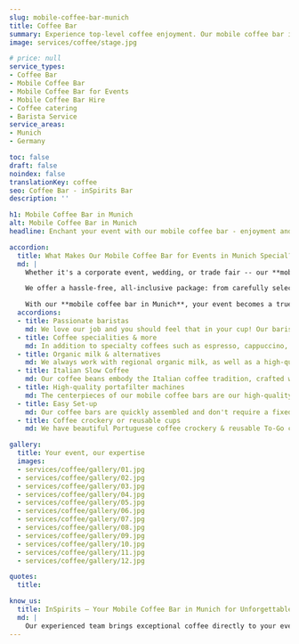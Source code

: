 ```yaml
---
slug: mobile-coffee-bar-munich
title: Coffee Bar
summary: Experience top-level coffee enjoyment. Our mobile coffee bar in Munich makes your event unforgettable!
image: services/coffee/stage.jpg

# price: null
service_types:
- Coffee Bar
- Mobile Coffee Bar
- Mobile Coffee Bar for Events
- Mobile Coffee Bar Hire
- Coffee catering
- Barista Service
service_areas:
- Munich
- Germany

toc: false
draft: false
noindex: false
translationKey: coffee
seo: Coffee Bar - inSpirits Bar
description: ''

h1: Mobile Coffee Bar in Munich
alt: Mobile Coffee Bar in Munich
headline: Enchant your event with our mobile coffee bar - enjoyment and experience in one!

accordion:
  title: What Makes Our Mobile Coffee Bar for Events in Munich Special?
  md: |
    Whether it's a corporate event, wedding, or trade fair -- our **mobile coffee bar for events** in Munich delivers premium coffee straight to your venue.

    We offer a hassle-free, all-inclusive package: from carefully selected coffee beans and expert barista craftsmanship to modern equipment and smooth setup and breakdown by our experienced team.

    With our **mobile coffee bar in Munich**, your event becomes a true highlight! Enjoy outstanding coffee in a relaxed atmosphere while we take care of everything. **Hire a mobile coffee bar in Munich** now and impress your guests with rich, aromatic coffee served in barista quality.
  accordions:
  - title: Passionate baristas
    md: We love our job and you should feel that in your cup! Our baristas are proactive and always do their best to spoil you and your guests with delicious hot drinks.
  - title: Coffee specialities & more
    md: In addition to specialty coffees such as espresso, cappuccino, flat white etc., guests who are not caffeine lovers are of course also catered for. Hot chocolate, various teas and matcha latte are also part of our repertoire.
  - title: Organic milk & alternatives
    md: We always work with regional organic milk, as well as a high-quality oat milk, which should not be missing on any coffee menu. We also have lactose-free milk as standard. If you would like a more exotic alternative, such as coconut or almond, we can of course also organize this for you in advance.
  - title: Italian Slow Coffee
    md: Our coffee beans embody the Italian coffee tradition, crafted with care and high-quality production in a family-owned business in Tuscany. They deliver the perfect taste for your event.
  - title: High-quality portafilter machines
    md: The centerpieces of our mobile coffee bars are our high-quality portafilter machines. Depending on space requirements, rush and, of course, stand design, we can offer a wide range of options. From the classic Italian hand lever machine to the multi boiler moderne La Marzocco, there are various great options available.
  - title: Easy Set-up
    md: Our coffee bars are quickly assembled and don't require a fixed water supply. Perfect for any location and event.
  - title: Coffee crockery or reusable cups
    md: We have beautiful Portuguese coffee crockery & reusable To-Go cups in our stock. Due to our philosophy of sustainability, we always try to avoid disposable cups - and if this is not possible, we try to compensate.

gallery:
  title: Your event, our expertise
  images:
  - services/coffee/gallery/01.jpg
  - services/coffee/gallery/02.jpg
  - services/coffee/gallery/03.jpg
  - services/coffee/gallery/04.jpg
  - services/coffee/gallery/05.jpg
  - services/coffee/gallery/06.jpg
  - services/coffee/gallery/07.jpg
  - services/coffee/gallery/08.jpg
  - services/coffee/gallery/09.jpg
  - services/coffee/gallery/10.jpg
  - services/coffee/gallery/11.jpg
  - services/coffee/gallery/12.jpg

quotes:
  title: 

know_us:
  title: InSpirits – Your Mobile Coffee Bar in Munich for Unforgettable Events!
  md: |
    Our experienced team brings exceptional coffee directly to your event. With passion and true barista know-how, we create personalized mobile coffee bar concepts for every occasion. Hire your mobile coffee bar in Munich today and enjoy aromatic, barista-quality coffee that your guests will love!
---
```

